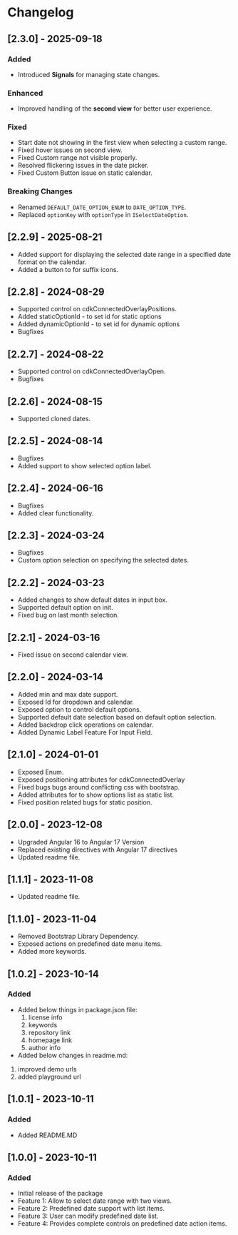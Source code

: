 # Changelog
## [2.3.0] - 2025-09-18
### Added
- Introduced **Signals** for managing state changes.

### Enhanced
- Improved handling of the **second view** for better user experience.

### Fixed
- Start date not showing in the first view when selecting a custom range.
- Fixed hover issues on second view.
- Fixed Custom range not visible properly.
- Resolved flickering issues in the date picker.
- Fixed Custom Button issue on static calendar.

### Breaking Changes
- Renamed `DEFAULT_DATE_OPTION_ENUM` to `DATE_OPTION_TYPE`.
- Replaced `optionKey` with `optionType` in `ISelectDateOption`.

## [2.2.9] - 2025-08-21
- Added support for displaying the selected date range in a specified date format on the calendar.  
- Added a button to for suffix icons. 

## [2.2.8] - 2024-08-29
- Supported control on cdkConnectedOverlayPositions.
- Added staticOptionId - to set id for static options
- Added dynamicOptionId - to set id for dynamic options
- Bugfixes

## [2.2.7] - 2024-08-22
- Supported control on cdkConnectedOverlayOpen.
- Bugfixes

## [2.2.6] - 2024-08-15
- Supported cloned dates.

## [2.2.5] - 2024-08-14
- Bugfixes
- Added support to show selected option label.

## [2.2.4] - 2024-06-16
- Bugfixes
- Added clear functionality.

## [2.2.3] - 2024-03-24
- Bugfixes
- Custom option selection on specifying the selected dates.

## [2.2.2] - 2024-03-23
- Added changes to show default dates in input box.
- Supported default option on init.
- Fixed bug on last month selection.

## [2.2.1] - 2024-03-16
- Fixed issue on second calendar view.

## [2.2.0] - 2024-03-14
- Added min and max date support.
- Exposed Id for dropdown and calendar.
- Exposed option to control default options.
- Supported default date selection based on default option selection.
- Added backdrop click operations on calendar.
- Added Dynamic Label Feature For Input Field. 

## [2.1.0] - 2024-01-01
- Exposed Enum.
- Exposed positioning attributes for cdkConnectedOverlay
- Fixed bugs bugs around conflicting css with bootstrap.
- Added attributes for to show options list as static list.
- Fixed position related bugs for static position.

## [2.0.0] - 2023-12-08
- Upgraded Angular 16 to Angular 17 Version
- Replaced existing directives with Angular 17 directives
- Updated readme file.

## [1.1.1] - 2023-11-08
- Updated readme file.

## [1.1.0] - 2023-11-04

- Removed Bootstrap Library Dependency.
- Exposed actions on predefined date menu items.
- Added more keywords.

## [1.0.2] - 2023-10-14

### Added

- Added below things in package.json file:
  1.  license info
  2.  keywords
  3.  repository link
  4.  homepage link
  5.  author info
- Added below changes in readme.md:

1.  improved demo urls
2.  added playground url

## [1.0.1] - 2023-10-11

### Added

- Added README.MD

## [1.0.0] - 2023-10-11

### Added

- Initial release of the package
- Feature 1: Allow to select date range with two views.
- Feature 2: Predefined date support with list items.
- Feature 3: User can modify predefined date list.
- Feature 4: Provides complete controls on predefined date action items.
